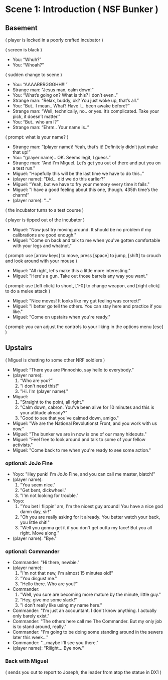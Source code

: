Scene 1: Introduction ( NSF Bunker )
=====

## Basement
( player is locked in a poorly crafted incubator )

( screen is black )

- You: “Whuh?”
- You: “Whoah?”

( sudden change to scene )

- You: “AAAARRRGGGHH!!!”
- Strange man: "Jesus man, calm down!”
- You: “What’s going on? What is this? I don’t even..”
- Strange man: “Relax, buddy, ok? You just woke up, that’s all.”
- You: “But.. I mean.. What? Have I... been awake before?”
- Strange man: “Well, technically, no.. or yes. It’s complicated. Take your pick, it doesn’t matter.”
- You: “But.. who am I?”
- Strange man: “Ehrm.. Your name is..”

( prompt: what is your name? )

- Strange man: “(player name)! Yeah, that’s it! Definitely didn’t just make that up!”
- You: “(player name).. OK. Seems legit, I guess.”
- Strange man: “And I'm Miguel. Let’s get you out of there and put you on a test run."
- Miguel: "Hopefully this will be the last time we have to do this..”
- (player name): "Did... did we do this earlier?”
- Miguel: “Yeah, but we have to fry your memory every time it fails."
- Miguel: "I have a good feeling about this one, though. 435th time’s the charm!”
- (player name): “...”

( the incubator turns to a test course )

( player is tipped out of the incubator )

- Miguel: "Now just try moving around. It should be no problem if my calibrations are good enough."
- Miguel: "Come on back and talk to me when you've gotten comfortable with your legs and whatnot."

( prompt: use [arrow keys] to move, press [space] to jump, [shift] to crouch and look around with your mouse )

- Miguel: "All right, let's make this a little more interesting."
- Miguel: "Here's a gun. Take out those barrels any way you want."

( prompt: use [left click] to shoot, [1-0] to change weapon, and [right click] to do a melee attack )

- Miguel: "Nice moves! It looks like my gut feeling was correct!"
- Miguel: "I better go tell the others. You can stay here and practice if you like."
- Miguel: "Come on upstairs when you're ready."

( prompt: you can adjust the controls to your liking in the options menu [esc] )

## Upstairs
( Miguel is chatting to some other NRF soldiers )

- Miguel: “There you are Pinnochio, say hello to everybody.”
- (player name):
  1. “Who are you?”
  2. "I don't need this!"
  3. "Hi. I'm (player name)."
- Miguel:
  1. "Straight to the point, all right."
  2. "Calm down, cabron. You've been alive for 10 minutes and this is your attitude already?"
  3. "Good to see that you've calmed down, amigo."
- Miguel: "We are the National Revolutionst Front, and you work with us now."
- Miguel: "The bunker we are in now is one of our many hideouts."
- Miguel: "Feel free to look around and talk to some of your fellow activists."
- Miguel: "Come back to me when you're ready to see some action."

### optional: JoJo Fine
- Yoyo: "Hey punk! I'm JoJo Fine, and you can call me master, biatch!"
- (player name):
  1. "You seem nice."
  2. "Get bent, dickwheel."
  3. "I'm not looking for trouble."
- Yoyo:
  1. "You bet I flippin' am, I'm the nicest guy around! You have a nice god damn day, sir!"
  2. "Oh you are really asking for it already. You better watch your back, you little shit!"
  3. "Well you gonna get it if you don't get outta my face! But you all right. Move along."
- (player name): "Bye."

### optional: Commander
- Commander: "Hi there, newbie."
- (player name):
  1. "I'm not that new, I'm almost 15 minutes old!"
  2. "You disgust me."
  3. "Hello there. Who are you?"
- Commander:
  1. "Well, you sure are becoming more mature by the minute, little guy."
  2. "Hey, give me some slack!"
  3. "I don't really like using my name here."
- Commander: "I'm just an accountant. I don't know anything. I actually only barely exist."
- Commander: "The others here call me The Commander. But my only job is to stand around, really."
- Commander: "I'm going to be doing some standing around in the sewers later this week..."
- Commander: "...maybe I'll see you there."
- (player name): "Riiight... Bye now."

### Back with Miguel
( sends you out to report to Joseph, the leader from atop the statue in DX1 )
